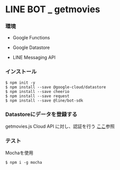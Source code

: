# LINE BOT _ getmovies

### 環境
- Google Functions

- Google Datastore

- LINE Messaging API


### インストール
```
$ npm init -y
$ npm install --save @google-cloud/datastore
$ npm install --save cheerio 
$ npm install --save request
$ npm install --save @line/bot-sdk

```

### Datastoreにデータを登録する
getmovies.js
Cloud API に対し、認証を行う
[ここ](https://cloud.google.com/docs/authentication/getting-started?hl=ja)参照

### テスト
Mochaを使用
```
$ npm i -g mocha
```